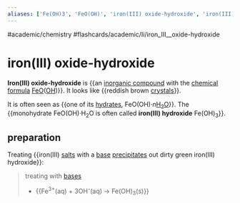 ```yaml
---
aliases: ['Fe(OH)3', 'FeO(OH)', 'iron(III) oxide-hydroxide', 'iron(III) hydroxide',]
---
```


#academic/chemistry #flashcards/academic/Ii/iron_III__oxide-hydroxide

# iron(III) oxide-hydroxide

__Iron(III) oxide-hydroxide__ is {{an [inorganic compound](inorganic%30compound.md) with the [chemical formula](chemical%30formula.md) [Fe](iron.md)[O](oxygen.md)([OH](hydroxide.md))}}. It looks like {{reddish brown [crystals](crystal.md)}}. <!--SR:!2023-04-06,4,270!2023-04-05,3,250-->

It is often seen as {{one of its [hydrates](hydrate.md), FeO(OH)·_n_[H<sub>2</sub>O](water.md)}}. The {{monohydrate FeO(OH)·H<sub>2</sub>O is often called __iron(III) hydroxide__ Fe(OH)<sub>3</sub>}}. <!--SR:!2023-04-06,4,270!2023-04-06,4,270-->

## preparation

Treating {{iron(III) [salts](salt%30(chemistry).md) with a [base](base%30(chemistry).md) [precipitates](precipitate.md) out dirty green iron(III) hydroxide}}: <!--SR:!2023-04-06,4,270-->

> treating with [bases](base%20(chemistry).md)
> - {{Fe<sup>3+</sup>(aq) + 3OH<sup>-</sup>(aq) → Fe(OH)<sub>3</sub>(s)}} <!--SR:!2023-04-06,4,270-->
